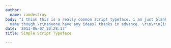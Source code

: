 ```yaml
---
author:
  name: iamdestroy
body: "I think this is a really common script typeface, i am just blanking on the
  name though.\r\nanyone have any ideas? thanks in advance. \r\n\r\n[img:sites/default/files/old-images/ittakesa_6060.png]"
date: '2013-06-07 20:28:17'
title: Simple Script Typeface

---
```

